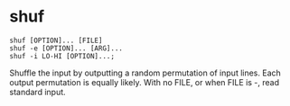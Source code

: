 # shuf

```
shuf [OPTION]... [FILE]
shuf -e [OPTION]... [ARG]...
shuf -i LO-HI [OPTION]...;
```

Shuffle the input by outputting a random permutation of input lines.
Each output permutation is equally likely.
With no FILE, or when FILE is -, read standard input.

